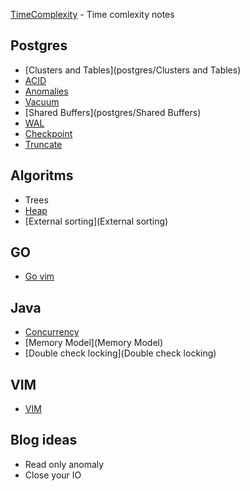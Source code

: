 [TimeComplexity](TimeComplexity) - Time comlexity notes

## Postgres
* [Clusters and Tables](postgres/Clusters and Tables)
* [ACID](postgres/ACID)
* [Anomalies](postgres/Anomalies)
* [Vacuum](postgres/Vacuum)
* [Shared Buffers](postgres/Shared Buffers)
* [WAL](postgres/WAL)
* [Checkpoint](postgres/Checkpoint)
* [Truncate](postgres/Truncate)


## Algoritms

* Trees
* [Heap](Heap) 
* [External sorting](External sorting)

## GO

* [Go vim](Go-vim)

## Java

* [Concurrency](Concurrency)
* [Memory Model](Memory Model)
* [Double check locking](Double check locking)


## VIM

* [VIM](VIM)

## Blog ideas

* Read only anomaly
* Close your IO
